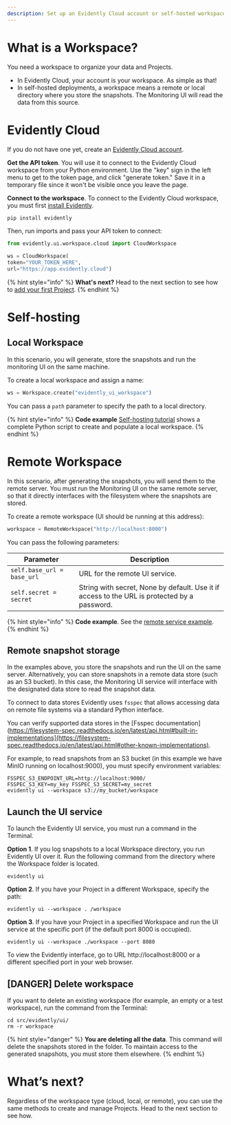 ```yaml
---
description: Set up an Evidently Cloud account or self-hosted workspace.
---   
```


# What is a Workspace?

You need a workspace to organize your data and Projects. 

* In Evidently Cloud, your account is your workspace. As simple as that! 
* In self-hosted deployments, a workspace means a remote or local directory where you store the snapshots. The Monitoring UI will read the data from this source. 

# Evidently Cloud 

If you do not have one yet, create an [Evidently Cloud account](https://app.evidently.cloud/signup).

**Get the API token**. You will use it to connect to the Evidently Cloud workspace from your Python environment. Use the "key" sign in the left menu to get to the token page, and click "generate token." Save it in a temporary file since it won't be visible once you leave the page.

**Connect to the workspace**. To connect to the Evidently Cloud workspace, you must first [install Evidently](../installation/install-evidently.md).

```python
pip install evidently
```

Then, run imports and pass your API token to connect: 

```python
from evidently.ui.workspace.cloud import CloudWorkspace

ws = CloudWorkspace(
token="YOUR_TOKEN_HERE",
url="https://app.evidently.cloud")
```

{% hint style="info" %}
**What's next?** Head to the next section to see how to [add your first Project](add_project.md).
{% endhint %}

# Self-hosting

## Local Workspace
In this scenario, you will generate, store the snapshots and run the monitoring UI on the same machine.

To create a local workspace and assign a name:

```python
ws = Workspace.create("evidently_ui_workspace")
```

You can pass a `path` parameter to specify the path to a local directory.

{% hint style="info" %}
**Code example** [Self-hosting tutorial](../get-started/tutorial-monitoring.md) shows a complete Python script to create and populate a local workspace.
{% endhint %}

# Remote Workspace

In this scenario, after generating the snapshots, you will send them to the remote server. You must run the Monitoring UI on the same remote server, so that it directly interfaces with the filesystem where the snapshots are stored.

To create a remote workspace (UI should be running at this address):

```python
workspace = RemoteWorkspace("http://localhost:8000")
```

You can pass the following parameters:

| Parameter | Description |
|---|---|
| `self.base_url = base_url` | URL for the remote UI service. |
| `self.secret = secret` | String with secret, None by default. Use it if access to the URL is protected by a password. |

{% hint style="info" %}
**Code example**. See the [remote service example](https://github.com/evidentlyai/evidently/tree/main/examples/service).
{% endhint %}

## Remote snapshot storage

In the examples above, you store the snapshots and run the UI on the same server. Alternatively, you can store snapshots in a remote data store (such as an S3 bucket). In this case, the Monitoring UI service will interface with the designated data store to read the snapshot data.

To connect to data stores Evidently uses `fsspec` that allows accessing data on remote file systems via a standard Python interface. 

You can verify supported data stores in the [Fsspec documentation](https://filesystem-spec.readthedocs.io/en/latest/api.html#built-in-implementations](https://filesystem-spec.readthedocs.io/en/latest/api.html#other-known-implementations).

For example, to read snapshots from an S3 bucket (in this example we have MinIO running on localhost:9000), you must specify environment variables:

```
FSSPEC_S3_ENDPOINT_URL=http://localhost:9000/
FSSPEC_S3_KEY=my_key FSSPEC_S3_SECRET=my_secret
evidently ui --workspace s3://my_bucket/workspace
```

## Launch the UI service

To launch the Evidently UI service, you must run a command in the Terminal.

**Option 1**. If you log snapshots to a local Workspace directory, you run Evidently UI over it. Run the following command from the directory where the Workspace folder is located.

```
evidently ui
```

**Option 2**. If you have your Project in a different Workspace, specify the path:

```
evidently ui --workspace . /workspace
```

**Option 3**. If you have your Project in a specified Workspace and run the UI service at the specific port (if the default port 8000 is occupied).

```
evidently ui --workspace ./workspace --port 8080
```

To view the Evidently interface, go to URL http://localhost:8000 or a different specified port in your web browser.

## [DANGER] Delete workspace

If you want to delete an existing workspace (for example, an empty or a test workspace), run the command from the Terminal:

```
cd src/evidently/ui/
rm -r workspace
```

{% hint style="danger" %}
**You are deleting all the data**. This command will delete the snapshots stored in the folder. To maintain access to the generated snapshots, you must store them elsewhere.
{% endhint %}

# What’s next?

Regardless of the workspace type (cloud, local, or remote), you can use the same methods to create and manage Projects. Head to the next section to see how.

